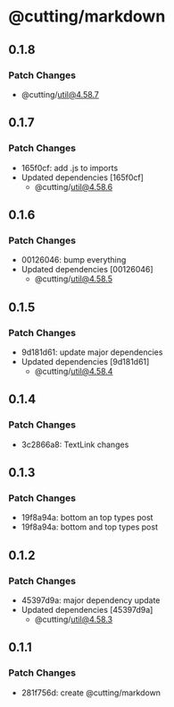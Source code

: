 # @cutting/markdown

## 0.1.8

### Patch Changes

- @cutting/util@4.58.7

## 0.1.7

### Patch Changes

- 165f0cf: add .js to imports
- Updated dependencies [165f0cf]
  - @cutting/util@4.58.6

## 0.1.6

### Patch Changes

- 00126046: bump everything
- Updated dependencies [00126046]
  - @cutting/util@4.58.5

## 0.1.5

### Patch Changes

- 9d181d61: update major dependencies
- Updated dependencies [9d181d61]
  - @cutting/util@4.58.4

## 0.1.4

### Patch Changes

- 3c2866a8: TextLink changes

## 0.1.3

### Patch Changes

- 19f8a94a: bottom an top types post
- 19f8a94a: bottom and top types post

## 0.1.2

### Patch Changes

- 45397d9a: major dependency update
- Updated dependencies [45397d9a]
  - @cutting/util@4.58.3

## 0.1.1

### Patch Changes

- 281f756d: create @cutting/markdown

